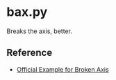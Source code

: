 # bax.py

Breaks the axis, better.

## Reference

* [Official Example for Broken Axis](https://matplotlib.org/examples/pylab_examples/broken_axis.html)